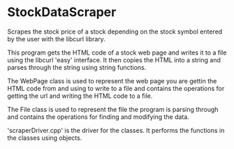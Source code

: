 # StockDataScraper

Scrapes the stock price of a stock depending on the stock symbol entered by the user with the libcurl library.

This program gets the HTML code of a stock web page and writes it to a file using the libcurl 'easy' interface. It then copies the HTML into a string and parses through the string using string functions.

The WebPage class is used to represent the web page you are gettin the HTML code from and using to write to a file and contains the operations for getting the url and writing the HTML code to a file. 

The File class is used to represent the file the program is parsing through and contains the operations for finding and modifying the data.

'scraperDriver.cpp' is the driver for the classes. It performs the functions in the classes using objects.
